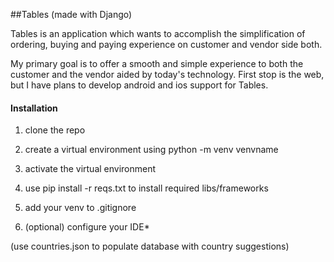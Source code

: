 ##Tables
(made with Django)

Tables is an application which wants to accomplish the simplification of ordering, buying and paying experience on customer and vendor side both.

My primary goal is to offer a smooth and simple experience to both the customer and the vendor aided by today's technology. First stop is the web, but I have plans to develop android and ios support for Tables.



#### Installation 

1) clone the repo

2) create a virtual environment using python -m venv venvname

3) activate the virtual environment

4) use pip install -r reqs.txt to install required libs/frameworks
5) add your venv to .gitignore
6) (optional) configure your IDE*

(use countries.json to populate database with country suggestions)